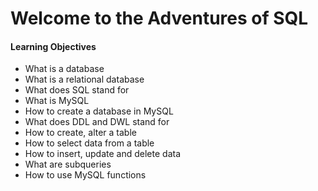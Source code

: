 <h1>Welcome to the Adventures of SQL</h1>
<h4>Learning Objectives</h4>
<ul>
<li>What is a database</li>
<li>What is a relational database</li>
<li>What does SQL stand for</li>
<li>What is MySQL</li>
<li>How to create a database in MySQL</li>
<li>What does DDL and DWL stand for</li>
<li>How to create, alter a table</li>
<li>How to select data from a table</li>
<li>How to insert, update and delete data</li>
<li>What are subqueries</li>
<li>How to use MySQL functions</li>
</ul>
